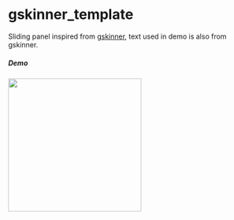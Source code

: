 # gskinner_template

Sliding panel inspired from [gskinner](https://gskinner.com/), text used in demo is also from gskinner.

##### Demo
<img src="https://raw.githubusercontent.com/faob-dev/gskinner_template/master/screenshots/gskinner_template.gif" width=270>